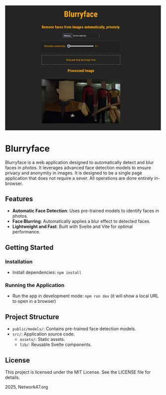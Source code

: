 ![](docs/screencap.png)

# Blurryface

Blurryface is a web application designed to automatically detect and blur faces in photos. It leverages advanced face detection models to ensure privacy and anonymity in images. It is designed to be a single page application that does not require a sever. All operations are done entirely in-browser.

## Features

- **Automatic Face Detection**: Uses pre-trained models to identify faces in photos.
- **Face Blurring**: Automatically applies a blur effect to detected faces.
- **Lightweight and Fast**: Built with Svelte and Vite for optimal performance.

## Getting Started

### Installation

- Install dependencies: `npm install`

### Running the Application

- Run the app in development mode: `npm run dev` (it will show a local URL to open in a browser)

## Project Structure

- `public/models/`: Contains pre-trained face detection models.
- `src/`: Application source code.
  - `assets/`: Static assets.
  - `lib/`: Reusable Svelte components.

## License

This project is licensed under the MIT License. See the LICENSE file for details.

2025, Network47.org